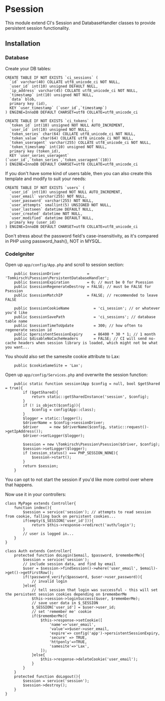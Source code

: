 # Psession
This module extend CI's Session and DatabaseHandler classes to provide persistent session functionality.

## Installation

### Database
Create your DB tables:
```
CREATE TABLE IF NOT EXISTS `ci_sessions` (
  `id` varchar(40) COLLATE utf8_unicode_ci NOT NULL,
  `user_id` int(10) unsigned DEFAULT NULL,
  `ip_address` varchar(45) COLLATE utf8_unicode_ci NOT NULL,
  `timestamp` int(10) unsigned NOT NULL,
  `data` blob,
  primary key (id),
  KEY `user_timestamp` (`user_id`,`timestamp`)
) ENGINE=InnoDB DEFAULT CHARSET=utf8 COLLATE=utf8_unicode_ci

CREATE TABLE IF NOT EXISTS `ci_tokens` (
  `token_id` int(10) unsigned NOT NULL AUTO_INCREMENT,
  `user_id` int(10) unsigned NOT NULL,
  `token_series` char(64) COLLATE utf8_unicode_ci NOT NULL,
  `token_value` char(64) COLLATE utf8_unicode_ci NOT NULL,
  `token_useragent` varchar(255) COLLATE utf8_unicode_ci NOT NULL,
  `token_timestamp` int(10) unsigned NOT NULL,
  primary key (token_id),
  KEY `user_series_useragent` (`user_id`,`token_series`,`token_useragent`(10))
) ENGINE=InnoDB DEFAULT CHARSET=utf8 COLLATE=utf8_unicode_ci
```
If you don't have some kind of users table, then you can also create this template and modify to suit your needs:
```
CREATE TABLE IF NOT EXISTS `users` (
  `user_id` int(10) unsigned NOT NULL AUTO_INCREMENT,
  `user_email` varchar(255) NOT NULL,
  `user_password` varchar(255) NOT NULL,
  `user_attempts` smallint(5) UNSIGNED NOT NULL,
  `user_lastseen` datetime DEFAULT NULL,
  `user_created` datetime NOT NULL,
  `user_modified` datetime DEFAULT NULL,
  primary key (user_id)
) ENGINE=InnoDB DEFAULT CHARSET=utf8 COLLATE=utf8_unicode_ci
```
Don't stress about the password field's case-insensitivity, as it's compared in PHP using password_hash(), NOT in MYSQL.

### CodeIgniter
Open up `app/config/App.php` and scroll to session section:
```
	public $sessionDriver            = 'Tomkirsch\Psession\PersistentDatabaseHandler';
	public $sessionExpiration        = 0; // must be 0 for Psession
	public $sessionRegenerateDestroy = FALSE; // must be FALSE for Psession
	public $sessionMatchIP           = FALSE; // recommended to leave FALSE
	
	public $sessionCookieName        	= 'ci_session'; // or whatever you'd like
	public $sessionSavePath          	= 'ci_sessions'; // database table name
	public $sessionTimeToUpdate      	= 300; // how often to regenerate session id
	public $persistentSessionExpiry		= 86400 * 30 * 1; // 1 month
	public $disableNoCacheHeaders 		= FALSE; // CI will send no-cache headers when session library is loaded, which might not be what you want...
```
You should also set the samesite cookie attribute to Lax:
```
	public $cookieSameSite = 'Lax';
```

Open up `app/config/Services.php` and overwrite the session function:
```
	public static function session(App $config = null, bool $getShared = true){
		if ($getShared){
			return static::getSharedInstance('session', $config);
		}
		if (! is_object($config)){
			$config = config(App::class);
		}
		$logger = static::logger();
		$driverName = $config->sessionDriver;
		$driver     = new $driverName($config, static::request()->getIpAddress());
		$driver->setLogger($logger);

		$session = new \Tomkirsch\Psession\Psession($driver, $config);
		$session->setLogger($logger);
		if (session_status() === PHP_SESSION_NONE){
			$session->start();
		}
		return $session;
	}
```
You can opt to not start the session if you'd like more control over where that happens.

Now use it in your controllers:
```
class MyPage extends Controller{
	function index(){
		$session = service('session'); // attempts to read session from cookie, falling back on persistent cookies...
		if(empty($_SESSION['user_id'])){
			return $this->response->redirect('auth/login');
		}
		// user is logged in...
	}
}

class Auth extends Controller{
	protected function doLogin($email, $password, $rememberMe){
		$session = service('session');
		// include session data, and find by email
		$user = $session->findSession()->where('user_email', $email)->get()->getFirstRow();
		if(!password_verify($password, $user->user_password)){
			// invalid login
		}else{
			// tell session that login was successful - this will set the persistent session cookies depending on $rememberMe
			$this->session->loginSuccess($user, $rememberMe);
			// save user data in $_SESSION
			$_SESSION['user_id'] = $user->user_id;
			// set 'remember me' cookie
			if($rememberMe){
				$this->response->setCookie([
					'name'=>'user_email',
					'value'=>$user->user_email,
					'expire'=> config('app')->persistentSessionExpiry,
					'secure' => TRUE,
					'httponly'=>TRUE,
					'samesite'=>'Lax',
				]);
			}else{
				$this->response->deleteCookie('user_email');
			}
		}
	}
	protected function doLogout(){
		$session = service('session');
		$session->destroy();
	}
}

```